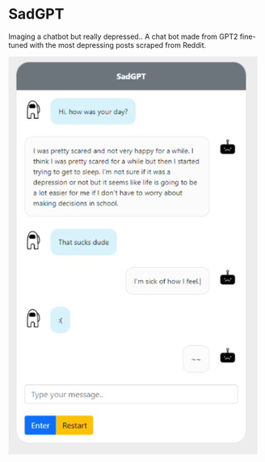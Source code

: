 # SadGPT

Imaging a chatbot but really depressed.. A chat bot made from GPT2 fine-tuned with the most depressing posts scraped from Reddit. 

![Example Image](./example.jpg)